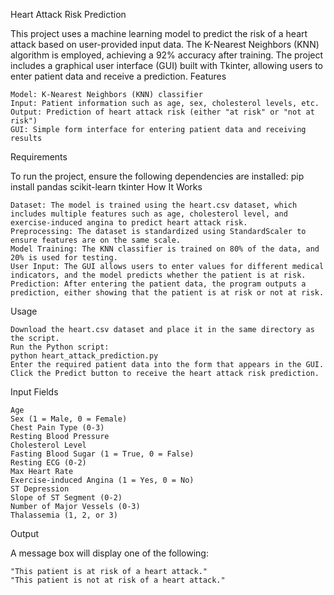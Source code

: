 Heart Attack Risk Prediction

This project uses a machine learning model to predict the risk of a heart attack based on user-provided input data. The K-Nearest Neighbors (KNN) algorithm is employed, achieving a 92% accuracy after training. The project includes a graphical user interface (GUI) built with Tkinter, allowing users to enter patient data and receive a prediction.
Features

    Model: K-Nearest Neighbors (KNN) classifier
    Input: Patient information such as age, sex, cholesterol levels, etc.
    Output: Prediction of heart attack risk (either "at risk" or "not at risk")
    GUI: Simple form interface for entering patient data and receiving results

Requirements

To run the project, ensure the following dependencies are installed:
pip install pandas scikit-learn tkinter
How It Works

    Dataset: The model is trained using the heart.csv dataset, which includes multiple features such as age, cholesterol level, and exercise-induced angina to predict heart attack risk.
    Preprocessing: The dataset is standardized using StandardScaler to ensure features are on the same scale.
    Model Training: The KNN classifier is trained on 80% of the data, and 20% is used for testing.
    User Input: The GUI allows users to enter values for different medical indicators, and the model predicts whether the patient is at risk.
    Prediction: After entering the patient data, the program outputs a prediction, either showing that the patient is at risk or not at risk.

Usage

    Download the heart.csv dataset and place it in the same directory as the script.
    Run the Python script:
    python heart_attack_prediction.py
    Enter the required patient data into the form that appears in the GUI.
    Click the Predict button to receive the heart attack risk prediction.

Input Fields

    Age
    Sex (1 = Male, 0 = Female)
    Chest Pain Type (0-3)
    Resting Blood Pressure
    Cholesterol Level
    Fasting Blood Sugar (1 = True, 0 = False)
    Resting ECG (0-2)
    Max Heart Rate
    Exercise-induced Angina (1 = Yes, 0 = No)
    ST Depression
    Slope of ST Segment (0-2)
    Number of Major Vessels (0-3)
    Thalassemia (1, 2, or 3)

Output

A message box will display one of the following:

    "This patient is at risk of a heart attack."
    "This patient is not at risk of a heart attack."
